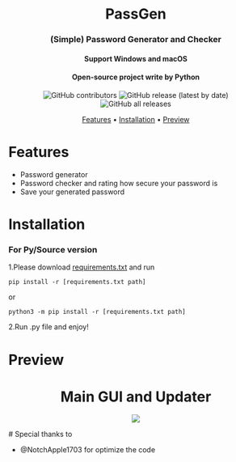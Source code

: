 <h1 align="center">PassGen</h1>
<h3 align="center">(Simple) Password Generator and Checker</h3>
<h4 align="center">Support Windows and macOS</h4>
<h4 align="center">Open-source project write by Python</h4>
<p align="center">
<img alt="GitHub contributors" src="https://img.shields.io/github/contributors/gorouflex/passgen?style=for-the-badge">
<img alt="GitHub release (latest by date)" src="https://img.shields.io/github/v/release/gorouflex/passgen?style=for-the-badge">
<img alt="GitHub all releases" src="https://img.shields.io/github/downloads/gorouflex/passgen/total?style=for-the-badge">
</p>
<p align="center">
  <a href="#features">Features</a>
  •
  <a href="#installation">Installation</a>
  •
  <a href="#preview">Preview</a>       
</p>

# Features

- Password generator
- Password checker and rating how secure your password is
- Save your generated password


# Installation

### For Py/Source version

1.Please download [requirements.txt](https://github.com/gorouflex/afkbot/files/12103798/requirements.txt) and run 
```
pip install -r [requirements.txt path]
```
or
```
python3 -m pip install -r [requirements.txt path]
```
2.Run .py file and enjoy!
# Preview
<h1 align="center">Main GUI and Updater</h1>
<p align="center">          
  <img src="https://github.com/gorouflex/PassGen/assets/98001973/aa7e1040-95db-42d3-a1f7-080d5f1c2bfa">
</p>
# Special thanks to

- @NotchApple1703 for optimize the code
